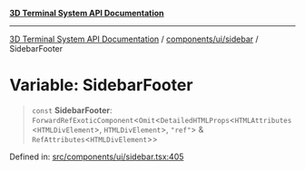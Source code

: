 [**3D Terminal System API Documentation**](../../../../README.md)

***

[3D Terminal System API Documentation](../../../../README.md) / [components/ui/sidebar](../README.md) / SidebarFooter

# Variable: SidebarFooter

> `const` **SidebarFooter**: `ForwardRefExoticComponent`\<`Omit`\<`DetailedHTMLProps`\<`HTMLAttributes`\<`HTMLDivElement`\>, `HTMLDivElement`\>, `"ref"`\> & `RefAttributes`\<`HTMLDivElement`\>\>

Defined in: [src/components/ui/sidebar.tsx:405](https://github.com/Dicommunitas/ThreeJS_Terminal_3D2/blob/3ee0fc36a3337518d3717231e10fb625cedcf942/src/components/ui/sidebar.tsx#L405)

